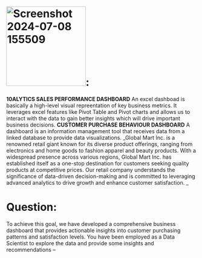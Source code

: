 # <img width="210" alt="Screenshot 2024-07-08 155509" src="https://github.com/halimotoye/Dashboarding-in-Excel/assets/172057907/65705fd0-3e10-44b3-a049-7b3343cca413">:

**10ALYTICS SALES PERFORMANCE DASHBOARD**
An excel dashboad is basically a high-level visual repreentation of key business metrics.
It leverages excel features like Pivot Table and Pivot charts and allows us to interact with the data to gain better insights which will drive important business decisions.
**CUSTOMER PURCHASE BEHAVIOUR DASHBOARD**
A dashboard is an information management tool that receives data from a linked database to provide data visualizations.
_Global Mart Inc. is a renowned retail giant known for its diverse product offerings, ranging from electronics and home goods to fashion apparel and beauty products. With a widespread presence across various regions, Global Mart Inc. has established itself as a one-stop destination for customers seeking quality products at competitive prices. Our retail company understands the significance of data-driven decision-making and is committed to leveraging advanced analytics to drive growth and enhance customer satisfaction.
_
# Question:
To achieve this goal, we have developed a comprehensive business dashboard that provides actionable insights into customer purchasing patterns and satisfaction levels. You have been employed as a Data Scientist to explore the data and provide some insights and recommendations –

